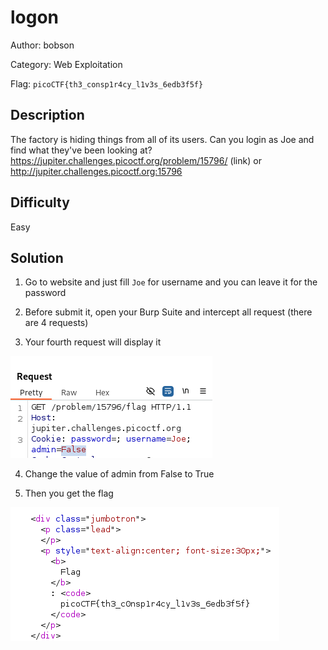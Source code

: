 # logon

Author: bobson

Category: Web Exploitation

Flag: `picoCTF{th3_consp1r4cy_l1v3s_6edb3f5f}`

## Description

The factory is hiding things from all of its users. Can you login as Joe and find what they've been looking at? https://jupiter.challenges.picoctf.org/problem/15796/ (link) or http://jupiter.challenges.picoctf.org:15796

## Difficulty

Easy

## Solution

1. Go to website and just fill `Joe` for username and you can leave it for the password

2. Before submit it, open your Burp Suite and intercept all request (there are 4 requests)

3. Your fourth request will display it

![POC 1](image.png)

4. Change the value of admin from False to True

5. Then you get the flag

![POC 2](image-1.png)
